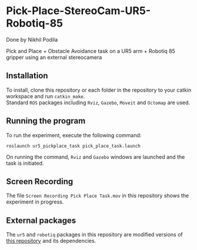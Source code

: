 # Pick-Place-StereoCam-UR5-Robotiq-85
Done by Nikhil Podila

Pick and Place + Obstacle Avoidance task on a UR5 arm + Robotiq 85 gripper using an external stereocamera

## Installation
To install, clone this repository or each folder in the repository to your catkin workspace and run `catkin_make`.<br>
Standard `ROS` packages including `Rviz`, `Gazebo`, `Moveit` and `Octomap` are used.

## Running the program
To run the experiment, execute the following command:
```
roslaunch ur5_pickplace_task pick_place_task.launch
```  
On running the command, `Rviz` and `Gazebo` windows are launched and the task is initiated.

## Screen Recording
The file `Screen Recording Pick Place Task.mov` in this repository shows the experiment in progress.

## External packages
The `ur5` and `robotiq` packages in this repository are modified versions of [this repository](https://github.com/utecrobotics/ur5) and its dependencies.
